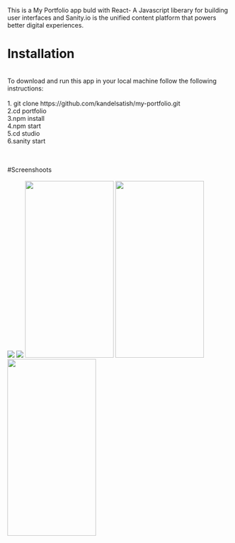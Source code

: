This is a My Portfolio app buld with React- A Javascript liberary for building user interfaces and Sanity.io is the unified content platform that powers better digital experiences.

# Installation
  <br>
  To download and run this app in your local machine follow the following instructions:<br><br>
  1. git clone https://github.com/kandelsatish/my-portfolio.git <br>
  2.cd portfolio<br>
  3.npm install<br>
  4.npm start<br>
  5.cd studio<br>
  6.sanity start<br>
  
<br><br>
#Screenshoots
<br><br>
<img src="https://user-images.githubusercontent.com/66763012/124310462-f0186600-db8b-11eb-9514-2ceae1f53468.png"/>
<img src="https://user-images.githubusercontent.com/66763012/124311003-c14ebf80-db8c-11eb-889f-110a63a221dd.png"/>
<span><img src="https://user-images.githubusercontent.com/66763012/124310486-fad2fb00-db8b-11eb-83e8-05070211205b.png" width="200" height="400" /></span>
<span><img src="https://user-images.githubusercontent.com/66763012/124310501-00c8dc00-db8c-11eb-99bc-ae89c1e3bd7e.png" width="200" height="400"/></span>
<span><img src="https://user-images.githubusercontent.com/66763012/124310535-0b837100-db8c-11eb-8bbd-fc52120f3a02.png" width="200" height="400" /></span>
